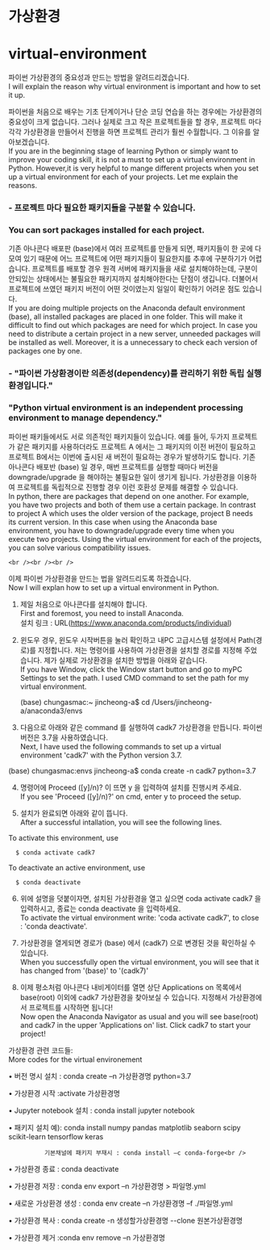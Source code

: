 # 가상환경 
# virtual-environment

파이썬 가상환경의 중요성과 만드는 방법을 알려드리겠습니다.<br />
I will explain the reason why virtual environment is important and how to set it up. 




파이썬을 처음으로 배우는 기초 단계이거나 단순 코딩 연습을 하는 경우에는 가상환경의 중요성이 크게 없습니다. 그러나 실제로 크고 작은 프로젝트들을 할 경우, 프로젝트 마다 각각 가상환경을 만들어서 진행을 하면 프로젝트 관리가 훨씬 수월합니다. 그 이유를 알아보겠습니다.<br />
If you are in the beginning stage of learning Python or simply want to improve your coding skill, it is not a must to set up a virtual environment in Python. However,it is very helpful to mange different projects when you set up a virtual environment for each of your projects. Let me explain the reasons.



### - 프로젝트 마다 필요한 패키지들을 구분할 수 있습니다. 
###   You can sort packages installed for each project. 

 기존 아나콘다 배포판 (base)에서 여러 프로젝트를 만들게 되면, 패키지들이 한 곳에 다 모여 있기 때문에 어느 프로젝트에 어떤 패키지들이 필요한지를 추후에 구분하기가 어렵습니다. 
 프로젝트를 배포할 경우 원격 서버에 패키지들을 새로 설치해야하는데, 구분이 안되있는 상태에서는 불필요한 패키지까지 설치해야한다는 단점이 생깁니다. 
 더불어서 프로젝트에 쓰였던 패키지 버전이 어떤 것이였는지 일일이 확인하기 어려운 점도 있습니다.<br />
If you are doing multiple projects on the Anaconda default environment (base), all installed packages are placed in one folder. This will make it difficult to find out which packages are need for which project. In case you need to distribute a certain project in a new server, unneeded packages will be installed as well. Moreover, it is a unnecessary to check each version of packages one by one. 
 
 
 
 
### - "파이썬 가상환경이란 의존성(dependency)를 관리하기 위한 독립 실행환경입니다." <br />
###   "Python virtual environment is an independent processing environment to manage dependency." 

 파이썬 패키들에서도 서로 의존적인 패키지들이 있습니다. 
 예를 들어, 두가지 프로젝트가 같은 패키지를 사용하더라도 프로젝트 A 에서는 그 패키지의 이전 버전이 필요하고 프로젝트 B에서는 이번에 출시된 새 버전이 필요하는 경우가 발생하기도 합니다.
 기존 아나콘다 배포반 (base) 일 경우, 매번 프로젝트를 실행할 때마다 버전을 downgrade/upgrade 을 해야하는 불필요한 일이 생기게 됩니다. 
 가상환경을 이용하여 프로젝트를 독립적으로 진행할 경우 이런 호환성 문제를 해결할 수 있습니다.<br />
 In python, there are packages that depend on one another. For example, you have two projects and both of them use a certain package. In contrast to project A which uses the older version of the package, project B needs its current version. In this case when using the Anaconda base environment, you have to downgrade/upgrade every time when you execute two projects. Using the virtual environment for each of the projects, you can solve various compatibility issues. <br />
 
	
	
	<br /><br /><br />
	
 
이제 파이썬 가상환경을 만드는 법을 알려드리도록 하겠습니다.<br />
Now I will explan how to set up a virtual environment in Python. 




1. 제일 처음으로 아나콘다를 설치해야 합니다.<br />
   First and foremost, you need to install Anaconda.<br />
   설치 링크 : URL(https://www.anaconda.com/products/individual) <br />
  
		
		
		
2. 윈도우 경우, 윈도우 시작버튼을 눌러 확인하고 내PC 고급시스템 설정에서 Path(경로)를 지정합니다. 저는 명령어를 사용하여 가상환경을 설치할 경로를 지정해 주었습니다. 
   제가 실제로 가상환경을 설치한 방법을 아래와 같습니다. <br />
   If you have Window, click the Window start button and go to myPC Settings to set the path. I used CMD command to set the path for my virtual
   environment. <br />
 
 
   (base) chungasmac:~ jincheong-a$ cd /Users/jincheong-a/anaconda3/envs
   
			
   
3.  다음으로 아래와 같은 command 를 실행하여 cadk7 가상환경을 만듭니다. 파이썬 버전은 3.7을 사용하였습니다.<br />
    Next, I have used the following commands to set up a virtual environment 'cadk7' with the Python version 3.7.<br />

   (base) chungasmac:envs jincheong-a$ conda create -n cadk7 python=3.7
   
			
			
			
4.  명령어에 Proceed ([y]/n)? 이 뜨면 y 을 입력하여 설치를 진행시켜 주세요.<br />
    If you see 'Proceed ([y]/n)?' on cmd, enter y to proceed the setup.<br />
    
    
				
				
5.  설치가 완료되면 아래와 같이 뜹니다.<br />
    After a successful intallation, you will see the following lines. <br />

  To activate this environment, use  
 
      $ conda activate cadk7
 
  To deactivate an active environment, use
 
      $ conda deactivate
				
				
				
6. 위에 설명을 덧붙이자면, 설치된 가상환경을 열고 싶으면 coda activate cadk7 을 입력하시고, 종료는 conda deactivate 을 입력하세요.<br />
   To activate the virtual environment write: 'coda activate cadk7', to close :  'conda deactivate'.<br />




7. 가상환경을 열게되면 경로가 (base) 에서 (cadk7) 으로 변경된 것을 확인하실 수 있습니다. <br />
   When you successfully open the virtual environment, you will see that it has changed from '(base)' to '(cadk7)'<br />




8. 이제 평소처럼 아나콘다 내비게이터를 열면 상단 Applications on 목록에서 base(root) 이외에 cadk7 가상환경을 찾아보실 수 있습니다. 지정해서 가상환경에서 프로젝트를 시작하면 됩니다!<br />
   Now open the Anaconda Navigator as usual and you will see base(root) and cadk7 in the upper 'Applications on' list. Click cadk7 to start your project!<br />





가상환경 관련 코드들:<br />
More codes for the virtual environement<br />

• 버전 명시 설치 : conda create –n 가상환경명 python=3.7<br />

• 가상환경 시작 :activate 가상환경명<br />

• Jupyter notebook 설치 : conda install jupyter notebook<br />

• 패키지 설치 예): conda install numpy pandas matplotlib seaborn scipy scikit-learn tensorflow keras<br />

              기본채널에 패키지 부재시 : conda install –c conda-forge<br />
	   
• 가상환경 종료 : conda deactivate<br />

• 가상환경 저장 : conda env export –n 가상환경명 > 파일명.yml<br />

• 새로운 가상환경 생성 : conda env create –n 가상환경명 –f ./파일명.yml<br />

• 가상환경 복사 : conda create -n 생성할가상환경명 --clone 원본가상환경명<br />

• 가상환경 제거 :conda env remove –n 가상환경명<br />

